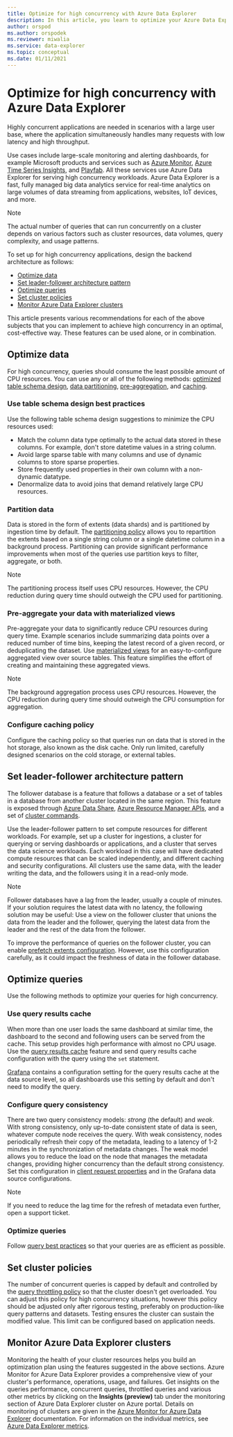 ```yaml
---
title: Optimize for high concurrency with Azure Data Explorer
description: In this article, you learn to optimize your Azure Data Explorer setup for high concurrency.
author: orspod
ms.author: orspodek
ms.reviewer: miwalia
ms.service: data-explorer
ms.topic: conceptual
ms.date: 01/11/2021
---
```


# Optimize for high concurrency with Azure Data Explorer

Highly concurrent applications are needed in scenarios with a large user base, where the application simultaneously handles many requests with low latency and high throughput. 

Use cases include large-scale monitoring and alerting dashboards, for example Microsoft products and services such as [Azure Monitor](https://azure.microsoft.com/en-au/services/monitor/), [Azure Time Series Insights](https://azure.microsoft.com/services/time-series-insights/), and [Playfab](https://playfab.com/). All these services use Azure Data Explorer for serving high concurrency workloads. Azure Data Explorer is a fast, fully managed big data analytics service for real-time analytics on large volumes of data streaming from applications, websites, IoT devices, and more. 

> [!NOTE]
> The actual number of queries that can run concurrently on a cluster depends on various factors such as cluster resources, data volumes, query complexity, and usage patterns.

To set up for high concurrency applications, design the backend architecture as follows:

* [Optimize data](#optimize-data)
* [Set leader-follower architecture pattern](#set-leader-follower-architecture-pattern)
* [Optimize queries](#optimize-queries)
* [Set cluster policies](#set-cluster-policies)
* [Monitor Azure Data Explorer clusters](#monitor-azure-data-explorer-clusters)

This article presents various recommendations for each of the above subjects that you can implement to achieve high concurrency in an optimal, cost-effective way. These features can be used alone, or in combination.


## Optimize data

For high concurrency, queries should consume the least possible amount of CPU resources. You can use any or all of the following methods: [optimized table schema design](#use-table-schema-design-best-practices), [data partitioning](#partition-data), [pre-aggregation](#pre-aggregate-your-data-with-materialized-views), and [caching](#configure-caching-policy).

### Use table schema design best practices

Use the following table schema design suggestions to minimize the CPU resources used:

* Match the column data type optimally to the actual data stored in these columns. For example, don't store datetime values in a string column.
* Avoid large sparse table with many columns and use of dynamic columns to store sparse properties.
* Store frequently used properties in their own column with a non-dynamic datatype.
* Denormalize data to avoid joins that demand relatively large CPU resources.

### Partition data

Data is stored in the form of extents (data shards) and is partitioned by ingestion time by default. The [partitioning policy](/kusto/management/partitioningpolicy.md) allows you to repartition the extents based on a single string column or a single datetime column in a background process. Partitioning can provide significant performance improvements when most of the queries use partition keys to filter, aggregate, or both.

> [!NOTE]
> The partitioning process itself uses CPU resources. However, the CPU reduction during query time should outweigh the CPU used for partitioning.

### Pre-aggregate your data with materialized views

Pre-aggregate your data to significantly reduce CPU resources during query time. Example scenarios include summarizing data points over a reduced number of time bins, keeping the latest record of a given record, or deduplicating the dataset. Use [materialized views](/kusto/management/materialized-views/materialized-view-overview.md) for an easy-to-configure aggregated view over source tables. This feature simplifies the effort of creating and maintaining these aggregated views.

> [!NOTE]
> The background aggregation process uses CPU resources. However, the CPU reduction during query time should outweigh the CPU consumption for aggregation.

### Configure caching policy

Configure the caching policy so that queries run on data that is stored in the hot storage, also known as the disk cache. Only run limited, carefully designed scenarios on the cold storage, or external tables.

## Set leader-follower architecture pattern

The follower database is a feature that follows a database or a set of tables in a database from another cluster located in the same region. This feature is exposed through [Azure Data Share](/azure/data-explorer/data-share), [Azure Resource Manager APIs](follower.md), and a set of [cluster commands](/kusto/management/cluster-follower.md). 

Use the leader-follower pattern to set compute resources for different workloads. For example, set up a cluster for ingestions, a cluster for querying or serving dashboards or applications, and a cluster that serves the data science workloads. Each workload in this case will have dedicated compute resources that can be scaled independently, and different caching and security configurations. All clusters use the same data, with the leader writing the data, and the followers using it in a read-only mode.

> [!NOTE]
> Follower databases have a lag from the leader, usually a couple of minutes. If your solution requires the latest data with no latency, the following solution may be useful: Use a view on the follower cluster that unions the data from the leader and the follower, querying the latest data from the leader and the rest of the data from the follower.

To improve the performance of queries on the follower cluster, you can enable [prefetch extents configuration](/kusto/management/cluster-follower.md#alter-follower-database-prefetch-extents). However, use this configuration carefully, as it could impact the freshness of data in the follower database.

## Optimize queries

Use the following methods to optimize your queries for high concurrency.

### Use query results cache

When more than one user loads the same dashboard at similar time, the dashboard to the second and following users can be served from the cache. This setup provides high performance with almost no CPU usage. Use the [query results cache](/kusto/query/query-results-cache.md) feature and send query results cache configuration with the query using the `set` statement.

[Grafana](/azure/data-explorer/grafana) contains a configuration setting for the query results cache at the data source level, so all dashboards use this setting by default and don't need to modify the query.

### Configure query consistency

There are two query consistency models: *strong* (the default) and *weak*. With strong consistency, only up-to-date consistent state of data is seen, whatever compute node receives the query. With weak consistency, nodes periodically refresh their copy of the metadata, leading to a latency of 1-2 minutes in the synchronization of metadata changes. The weak model allows you to reduce the load on the node that manages the metadata changes, providing higher concurrency than the default strong consistency. Set this configuration in [client request properties](kusto/api/netfx/request-properties.md) and in the Grafana data source configurations.

> [!NOTE]
> If you need to reduce the lag time for the refresh of metadata even further, open a support ticket.

### Optimize queries

Follow [query best practices](/kusto/query/best-practices.md) so that your queries are as efficient as possible.

## Set cluster policies

The number of concurrent queries is capped by default and controlled by the [query throttling policy](/kusto/management/query-throttling-policy.md) so that the cluster doesn't get overloaded. You can adjust this policy for high concurrency situations, however this policy should be adjusted only after rigorous testing, preferably on production-like query patterns and datasets. Testing ensures the cluster can sustain the modified value. This limit can be configured based on application needs.

## Monitor Azure Data Explorer clusters

Monitoring the health of your cluster resources helps you build an optimization plan using the features suggested in the above sections. Azure Monitor for Azure Data Explorer provides a comprehensive view of your cluster's performance, operations, usage, and failures. Get insights on the queries performance, concurrent queries, throttled queries and various other metrics by clicking on the **Insights (preview)** tab under the monitoring section of Azure Data Explorer cluster on Azure portal. Details on monitoring of clusters are given in the [Azure Monitor for Azure Data Explorer](/azure/azure-monitor/insights/data-explorer?toc=/azure/data-explorer/toc.json&amp;bc=/azure/data-explorer/breadcrumb/toc.json) documentation. For information on the individual metrics, see [Azure Data Explorer metrics](using-metrics.md#supported-azure-data-explorer-metrics).
